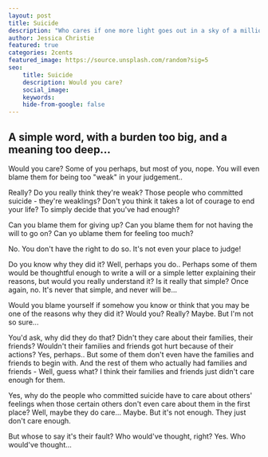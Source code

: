 ```yaml
---
layout: post
title: Suicide
description: "Who cares if one more light goes out in a sky of a million stars?"
author: Jessica Christie
featured: true
categories: 2cents
featured_image: https://source.unsplash.com/random?sig=5
seo: 
    title: Suicide
    description: Would you care?
    social_image: 
    keywords: 
    hide-from-google: false
---
```


## A simple word, with a burden too big, and a meaning too deep...

Would you care?
Some of you perhaps, but most of you, nope.
You will even blame them for being too "weak" in your judgement..

Really?
Do you really think they're weak?
Those people who committed suicide - they're weaklings?
Don't you think it takes a lot of courage to end your life?
To simply decide that you've had enough?

Can you blame them for giving up?
Can you blame them for not having the will to go on?
Can yo ublame them for feeling too much?

No.
You don't have the right to do so.
It's not even your place to judge!

Do you know why they did it?
Well, perhaps you do..
Perhaps some of them would be thoughtful enough to write a will or a simple letter explaining their reasons,
but would you really understand it?
Is it really that simple?
Once again, no. It's never that simple, and never will be...

Would you blame yourself if somehow you know or think that you may be one of the reasons why they did it?
Would you?
Really?
Maybe.
But I'm not so sure...

You'd ask, why did they do that?
Didn't they care about their families, their friends?
Wouldn't their families and friends got hurt because of their actions?
Yes, perhaps..
But some of them don't even have the families and friends to begin with.
And the rest of them who actually had families and friends -
Well, guess what?
I think their families and friends just didn't care enough for them.

Yes, why do the people who committed suicide have to care about others' feelings when those certain others don't even care about them in the first place?
Well, maybe they do care...
Maybe.
But it's not enough.
They just don't care enough.

But whose to say it's their fault?
Who would've thought, right?
Yes.
Who would've thought...